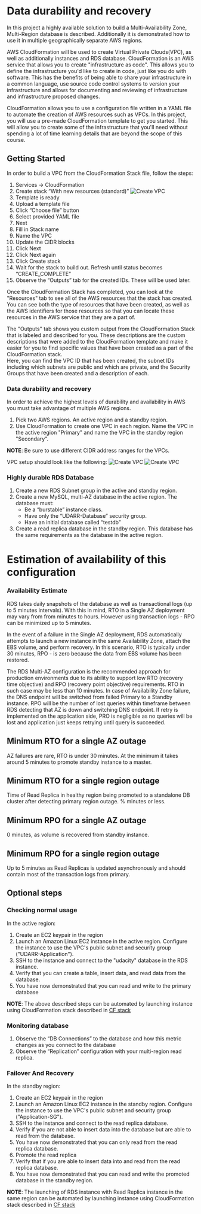 # Data durability and recovery

In this project a highly available solution to build a Multi-Availability Zone, Multi-Region database is described.
Additionally it is demonstrated how to use it in multiple geographically separate AWS regions.

AWS CloudFormation will be used to create Virtual Private Clouds(VPC), as well as additionally instances and RDS database.
CloudFormation is an AWS service that allows you to create "infrastructure as code". This allows you to define the infrastructure you'd like to create in code, just like you do with software. This has the benefits of being able to share your infrastructure in a common language, use source code control systems to version your infrastructure and allows for documenting and reviewing of infrastructure and infrastructure proposed changes.

CloudFormation allows you to use a configuration file written in a YAML file to automate the creation of AWS resources such as VPCs. In this project, you will use a pre-made CloudFormation template to get you started. This will allow you to create some of the infrastructure that you'll need without spending a lot of time learning details that are beyond the scope of this course.

## Getting Started

In order to build a VPC from the CloudFormation Stack file, follow the steps:

1. Services -> CloudFormation
2. Create stack “With new resources (standard)”
  ![Create VPC](assets/cloudformationCreate.png "Create VPC")
3. Template is ready
4. Upload a template file
5. Click “Choose file” button
6. Select provided YAML file
7. Next
8. Fill in Stack name
9. Name the VPC
10. Update the CIDR blocks
11. Click Next
12. Click Next again
13. Click Create stack
14. Wait for the stack to build out.  Refresh until status becomes “CREATE_COMPLETE”
15. Observe the “Outputs” tab for the created IDs.  These will be used later.

Once the CloudFormation Stack has completed, you can look at the "Resources" tab to see all of the AWS resources that the stack has created.  You can see both the type of resources that have been created, as well as the AWS identifiers for those resources so that you can locate these resources in the AWS service that they are a part of.

The "Outputs" tab shows you custom output from the CloudFormation Stack that is labeled and described for you.
These descriptions are the custom descriptions that were added to the CloudFormation template
and make it easier for you to find specific values that have been created as a part of the CloudFormation stack.  
Here, you can find the VPC ID that has been created, the subnet IDs including which subnets are public and which are private,
and the Security Groups that have been created and a description of each.


### Data durability and recovery
In order to achieve the highest levels of durability and availability in AWS you must take advantage of multiple AWS regions.
1. Pick two AWS regions. An active region and a standby region.
2. Use CloudFormation to create one VPC in each region. Name the VPC in the active region "Primary" and name the VPC in the standby region "Secondary".

**NOTE**: Be sure to use different CIDR address ranges for the VPCs.

VPC setup should look like the following:
![Create VPC](assets/primary_Vpc.png "Primary VPC")
![Create VPC](assets/secondary_Vpc.png "Secondary VPC")


### Highly durable RDS Database
1. Create a new RDS Subnet group in the active and standby region.
2. Create a new MySQL, multi-AZ database in the active region. The database must:
     - Be a “burstable” instance class.
     - Have only the “UDARR-Database” security group.
     - Have an initial database called “testdb”
3. Create a read replica database in the standby region. This database has the same requirements as the database in the active region.


# Estimation of availability of this configuration

### Availability Estimate

RDS takes daily snapshots of the database as well as transactional logs (up to 5 minutes intervals).
With this in mind, RTO in a Single AZ deployment may vary from from minutes to hours. However using transaction logs - RPO can be minimized up to 5 minutes.

In the event of a failure in the Single AZ deployment, RDS automatically attempts to launch a new instance in the same Availability Zone, attach the EBS volume,
and perform recovery.
In this scenario, RTO is typically under 30 minutes, RPO - is zero because the data from EBS volume has been restored.

The RDS Multi-AZ configuration is the recommended approach for production environments due to its ability to support low RTO (recovery time objective) and RPO (recovery point objective) requirements.
RTO in such case may be less than 10 minutes. In case of Availability Zone failure, the DNS endpoint will be switched from failed Primary to a Standby instance.
RPO will be the number of lost queries within timeframe between RDS detecting that AZ is down and switching DNS endpoint.
If retry is implemented on the application side, PRO is negligible as no queries will be lost and application just keeps retrying until query is succeeded.

## Minimum RTO for a single AZ outage

AZ failures are rare, RTO is under 30 minutes. At the minimum it takes around 5 minutes to promote standby instance to a master. 

## Minimum RTO for a single region outage

Time of Read Replica in healthy region being promoted to a standalone DB cluster after detecting primary region outage. % minutes or less.

## Minimum RPO for a single AZ outage

0 minutes, as volume is recovered from standby instance.

## Minimum RPO for a single region outage

Up to 5 minutes as Read Replicas is updated asynchronously and should contain most of the transaction logs from primary.


## Optional steps

### Checking normal usage
In the active region:
1. Create an EC2 keypair in the region
2. Launch an Amazon Linux EC2 instance in the active region. Configure the instance to use the VPC's public subnet and security group ("UDARR-Application").
3. SSH to the instance and connect to the "udacity" database in the RDS instance.
4. Verify that you can create a table, insert data, and read data from the database.
5. You have now demonstrated that you can read and write to the primary database

**NOTE**: The above described steps can be automated by launching instance using CloudFormation stack described in [CF stack](./cloudformation/ec2.yaml)

### Monitoring database
1. Observe the “DB Connections” to the database and how this metric changes as you connect to the database
2. Observe the “Replication” configuration with your multi-region read replica.

### Failover And Recovery
In the standby region:

1. Create an EC2 keypair in the region
2. Launch an Amazon Linux EC2 instance in the standby region. Configure the instance to use the VPC's public subnet and security group ("Application-SG").
3. SSH to the instance and connect to the read replica database.
4. Verify if you are not able to insert data into the database but are able to read from the database.
5. You have now demonstrated that you can only read from the read replica database.
6. Promote the read replica
7. Verify that if you are able to insert data into and read from the read replica database.
8. You have now demonstrated that you can read and write the promoted database in the standby region.

**NOTE**: The launching of RDS instance with Read Replica instance in the same region can be automated by launching instance using CloudFormation stack described in [CF stack](./cloudformation/rds.yaml)

